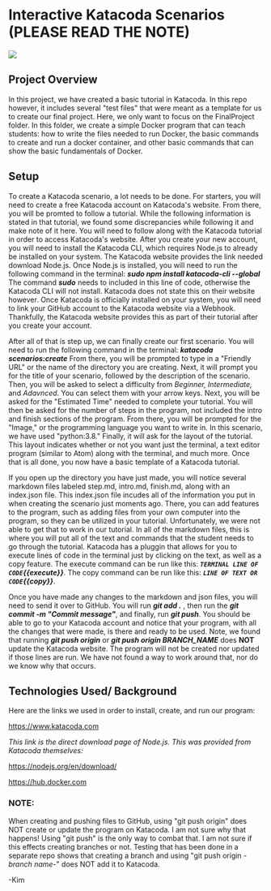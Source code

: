 # Interactive Katacoda Scenarios (PLEASE READ THE NOTE)

[![](http://shields.katacoda.com/katacoda/kimberlywolf/count.svg)](https://www.katacoda.com/kimberlywolf "Get your profile on Katacoda.com")


## Project Overview

In this project, we have created a basic tutorial in Katacoda. In this repo however, it includes several "test files" that were meant as a template for 
us to create our final project. Here, we only want to focus on the FinalProject folder. In this folder, we create a simple Docker program that can teach 
students: how to write the files needed to run Docker, the basic commands to create and run a docker container, and other basic commands that can show 
the basic fundamentals of Docker.

## Setup

To create a Katacoda scenario, a lot needs to be done. For starters, you will need to create a free Katacoda account on Katacoda's website. From there, 
you will be promted to follow a tutorial. While the following information is stated in that tutorial, we found some discrepancies while following it and 
make note of it here. You will need to follow along with the Katacoda tutorial in order to access Katacoda's website. After you create your new account, 
you will need to install the Katacoda CLI, which requires Node.js to already be installed on your system. The Katacoda website provides the link needed 
download Node.js. Once Node.js is installed, you will need to run the following command in the terminal: ***sudo npm install katacoda-cli --global*** The 
command ***sudo*** needs to included in this line of code, otherwise the Katacoda CLI will not install. Katacoda does not state this on their website however. 
Once Katacoda is officially installed on your system, you will need to link your GitHub account to the Katacoda website via a Webhook. Thankfully, the 
Katacoda website provides this as part of their tutorial after you create your account. 

After all of that is step up, we can finally create our first scenario. You will need to run the following command in the terminal: ***katacoda scenarios:create*** From there, you will be prompted to type in a "Friendly URL" or the name of the directory you are creating. Next, it will prompt you for the title of your 
scenario, followed by the description of the scenario. Then, you will be asked to select a difficulty from *Beginner, Intermediate,* and *Adavnced*. You can 
select them with your arrow keys. Next, you will be asked for the "Estimated Time" needed to complete your tutorial. You will then be asked for the number 
of steps in the program, not included the intro and finish sections of the program. From there, you will be prompted for the "Image," or the programming 
language you want to write in. In this scenario, we have used "python:3.8." Finally, it will ask for the layout of the tutorial. This layout indicates whether 
or not you want just the terminal, a text editor program (similar to Atom) along with the terminal, and much more.  Once that is all done, you now have a basic 
template of a Katacoda tutorial.

If you open up the directory you have just made, you will notice several markdown files labeled step.md, intro.md, finish.md, along with an index.json file. 
This index.json file incudes all of the information you put in when creating the scenario just moments ago. There, you can add features to the program, such 
as adding files from your own computer into the program, so they can be utilized in your tutorial. Unfortunately, we were not able to get that to work in our 
tutorial. In all of the markdown files, this is where you will put all of the text and commands that the student needs to go through the tutorial. Katacoda 
has a pluggin that allows for you to execute lines of code in the terminal just by clicking on the text, as well as a copy feature. The execute command can be 
run like this: ***`TERMINAL LINE OF CODE`{{execute}}***. The copy command can be run like this: ***`LINE OF TEXT OR CODE`{{copy}}***. 

Once you have made any changes to the markdown and json files, you will need to send it over to GitHub. You will run ***git add .*** , then run the 
***git commit -m "Commit message"***, and finally, run ***git push***. You should be able to go to your Katacoda account and notice that your program, with 
all the changes that were made, is there and ready to be used. Note, we found that running ***git push origin*** or ***git push origin BRANCH_NAME*** does 
**NOT** update the Katacoda website. The program will not be created nor updated if those lines are run. We have not found a way to work around that, nor 
do we know why that occurs.

## Technologies Used/ Background

Here are the links we used in order to install, create, and run our program:

<https://www.katacoda.com>

*This link is the direct download page of Node.js. This was provided from Katacoda themselves:*

<https://nodejs.org/en/download/>

<https://hub.docker.com>


### NOTE:

When creating and pushing files to GitHub, using "git push origin" does NOT create or update the program on Katacoda. I am not sure why that happens!
Using "git push" is the only way to combat that. I am not sure if this effects creating branches or not. Testing that has been done in a separate
repo shows that creating a branch and using "git push origin -*branch name*-" does NOT add it to Katacoda.

-Kim
